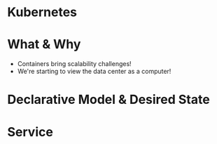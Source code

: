# Kubernetes

# What & Why
- Containers bring scalability challenges!
- We're starting to view the data center as a computer!

# Declarative Model & Desired State

# Service